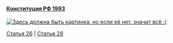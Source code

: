 #### [Конституция РФ 1993](https://lalawland.github.io/eurasia/russia/const)

[![Здесь должна быть картинка, но если её нет, значит всё :(](https://sun9-west.userapi.com/sun9-67/s/v1/ig2/hCS7Pz4ZSy12G3I9YbV5tJfvt3LiME8QJuVX-o72KorvLgqTFQDvxHMfLIxFz9dGl3-GyMy_HJSApdYBJKjqihhh.jpg?size=1280x720&quality=95&type=album)](https://sun9-west.userapi.com/sun9-67/s/v1/ig2/hCS7Pz4ZSy12G3I9YbV5tJfvt3LiME8QJuVX-o72KorvLgqTFQDvxHMfLIxFz9dGl3-GyMy_HJSApdYBJKjqihhh.jpg?size=1280x720&quality=95&type=album)

[Статья 26](https://lalawland.github.io/eurasia/russia/const/art26) | [Статья 28](https://lalawland.github.io/eurasia/russia/const/art28)
